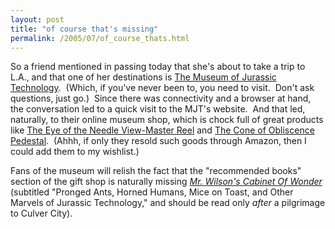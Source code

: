 ```yaml
---
layout: post
title: "of course that's missing"
permalink: /2005/07/of_course_thats.html
---
```


<p>So a friend mentioned in passing today that she's about to take a trip to L.A., and that one of her destinations is <a href="http://www.mjt.org/">The Museum of Jurassic Technology</a>.&nbsp; (Which, if you've never been to, you need to visit.&nbsp; Don't ask questions, just go.)&nbsp; Since there was connectivity and a browser at hand, the conversation led to a quick visit to the MJT's website.&nbsp; And that led, naturally, to their online museum shop, which is chock full of great products like <a href="http://store.yahoo.com/museumjt/eyeofnevire.html">The Eye of the Needle View-Master Reel</a> and <a href="http://store.yahoo.com/museumjt/pedestal.html">The Cone of Obliscence Pedestal</a>.&nbsp; (Ahhh, if only they resold such goods through Amazon, then I could add them to my wishlist.)</p>

<p>Fans of the museum will relish the fact that the &quot;recommended books&quot; section of the gift shop is naturally missing <span class="sans"><em><a href="http://www.amazon.com/exec/obidos/tg/detail/-/0679764895/statingtheobvioua/">Mr. Wilson's Cabinet Of Wonder</a></em> (subtitled &quot;Pronged Ants, Horned Humans, Mice on Toast, and Other Marvels of Jurassic Technology,&quot; and should be read only <em>after</em> a pilgrimage to Culver City).</span></p>


